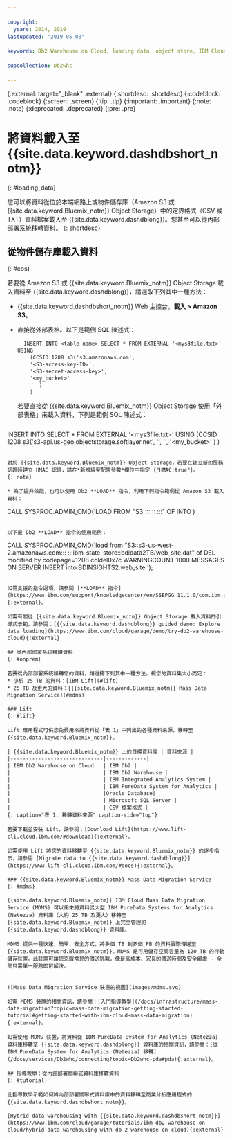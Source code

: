 ```yaml
---

copyright:
  years: 2014, 2019
lastupdated: "2019-05-08"

keywords: Db2 Warehouse on Cloud, loading data, object store, IBM Cloud Object Storage, Amazon S3, LOAD command, Mass Data Migration Service (MDMS), migration, Lift

subcollection: Db2whc

---
```


<!-- Attribute definitions --> 
{:external: target="_blank" .external}
{:shortdesc: .shortdesc}
{:codeblock: .codeblock}
{:screen: .screen}
{:tip: .tip}
{:important: .important}
{:note: .note}
{:deprecated: .deprecated}
{:pre: .pre}

# 將資料載入至 {{site.data.keyword.dashdbshort_notm}}
{: #loading_data}

您可以將資料從位於本端網路上或物件儲存庫（Amazon S3 或 {{site.data.keyword.Bluemix_notm}} Object Storage）中的定界格式（CSV 或 TXT）資料檔案載入至 {{site.data.keyword.dashdblong}}。您甚至可以從內部部署系統移轉資料。
{: shortdesc}

## 從物件儲存庫載入資料
{: #cos}

若要從 Amazon S3 或 {{site.data.keyword.Bluemix_notm}} Object Storage 載入資料至 {{site.data.keyword.dashdblong}}，請選取下列其中一種方法：
* {{site.data.keyword.dashdbshort_notm}} Web 主控台。**載入 > Amazon S3**。 
* 直接從外部表格。以下是範例 SQL 陳述式：

    ```
      INSERT INTO <table-name> SELECT * FROM EXTERNAL '<mys3file.txt>' USING
        (CCSID 1208 s3('s3.amazonaws.com', 
        '<S3-access-key-ID>',
        '<S3-secret-access-key>', 
        '<my_bucket>'
           )
        )      
    ```

  若要直接從 {{site.data.keyword.Bluemix_notm}} Object Storage 使用「外部表格」來載入資料，下列是範例 SQL 陳述式：

  ```
INSERT INTO <table-name> SELECT * FROM EXTERNAL '<mys3file.txt>' USING
  (CCSID 1208 s3('s3-api.us-geo.objectstorage.softlayer.net', 
  '<S3-access-key-ID>',
  '<S3-secret-access-key>', 
  '<my_bucket>'
     )
  )      
  ```

  對於 {{site.data.keyword.Bluemix_notm}} Object Storage，若要在建立新的服務認證時建立 HMAC 認證，請在*新增線型配置參數*欄位中指定 {"HMAC:true"}。
  {: note}

* 為了提升效能，也可以使用 Db2 **LOAD** 指令，利用下列指令範例從 Amazon S3 載入資料：

  ```
  CALL SYSPROC.ADMIN_CMD('LOAD FROM "S3::<amazon-s3-URL>::<s3-access-key-id>::<s3-secret-access-key>:
  :<s3-bucket-name>::<path-to-data-file>" OF <filetype> <additional-load-options> INTO <table-name>)
  ```

  以下是 Db2 **LOAD** 指令的使用範例：

  ```
  CALL SYSPROC.ADMIN_CMD('load from "S3::s3-us-west-2.amazonaws.com::<s3-access-key-id>:
  :<s3-secret-access-key>::ibm-state-store::bdidata2TB/web_site.dat" of DEL modified by codepage=1208 
  coldel0x7c WARNINGCOUNT 1000 MESSAGES ON SERVER INSERT into BDINSIGHTS2.web_site ');
  ```

  如需支援的指令選項，請參閱 [**LOAD** 指令](https://www.ibm.com/support/knowledgecenter/en/SSEPGG_11.1.0/com.ibm.db2.luw.admin.cmd.doc/doc/r0008305.html){:external}。 

如需有關從 {{site.data.keyword.Bluemix_notm}} Object Storage 載入資料的引導式示範，請參閱：[{{site.data.keyword.dashdblong}} guided demo: Explore data loading](https://www.ibm.com/cloud/garage/demo/try-db2-warehouse-cloud){:external}

## 從內部部署系統移轉資料
{: #onprem}

若要從內部部署系統移轉您的資料，請選擇下列其中一種方法，視您的資料集大小而定：
* 小於 25 TB 的資料：[IBM Lift](#lift)
* 25 TB 及更大的資料：[{{site.data.keyword.Bluemix_notm}} Mass Data Migration Service](#mdms)

### Lift
{: #lift}

Lift 應用程式可供您免費用來將資料從「表 1」中列出的各種資料來源，移轉至 {{site.data.keyword.Bluemix_notm}}。 

| {{site.data.keyword.Bluemix_notm}} 上的目標資料庫 | 資料來源 |
|------------------------------|-------------|
| IBM Db2 Warehouse on Cloud   | IBM Db2 |
|                              | IBM Db2 Warehouse |
|                              | IBM Integrated Analytics System |
|                              | IBM PureData System for Analytics |
|                              |Oracle Database|
|                              | Microsoft SQL Server |
|                              | CSV 檔案格式 |
{: caption="表 1. 移轉資料來源" caption-side="top"}

若要下載並安裝 Lift，請參閱：[Download Lift](https://www.lift-cli.cloud.ibm.com/#download){:external}。

如需使用 Lift 將您的資料移轉至 {{site.data.keyword.Bluemix_notm}} 的逐步指示，請參閱 [Migrate data to {{site.data.keyword.dashdblong}}](https://www.lift-cli.cloud.ibm.com/#docs){:external}。

### {{site.data.keyword.Bluemix_notm}} Mass Data Migration Service
{: #mdms}

{{site.data.keyword.Bluemix_notm}} IBM Cloud Mass Data Migration Service (MDMS) 可以用來將資料從大型 IBM PureData Systems for Analytics (Netezza) 資料庫（大約 25 TB 及更大）移轉至 {{site.data.keyword.Bluemix_notm}} 上完全管理的 {{site.data.keyword.dashdblong}} 資料庫。

MDMS 提供一種快速、簡單、安全方式，將多個 TB 到多個 PB 的資料實際傳送至 {{site.data.keyword.Bluemix_notm}}。MDMS 是可用儲存空間容量為 120 TB 的行動儲存裝置。此裝置可讓您克服常見的傳送挑戰，像是高成本、冗長的傳送時間及安全顧慮 - 全部只需單一服務即可解決。


![Mass Data Migration Service 裝置的視圖](images/mdms.svg)

如需 MDMS 裝置的相關資訊，請參閱：[入門指導教學](/docs/infrastructure/mass-data-migration?topic=mass-data-migration-getting-started-tutorial#getting-started-with-ibm-cloud-mass-data-migration){:external}。

如需使用 MDMS 裝置，將資料從 IBM PureData System for Analytics (Netezza) 資料庫移轉至 {{site.data.keyword.dashdblong}} 資料庫的相關資訊，請參閱：[從 IBM PureData System for Analytics (Netezza) 移轉](/docs/services/Db2whc/connecting?topic=Db2whc-pda#pda){:external}。

## 指導教學：從內部部署關聯式資料庫移轉資料
{: #tutorial}

此指導教學示範如何將內部部署關聯式資料庫中的資料移轉至商業分析應用程式的 {{site.data.keyword.dashdbshort_notm}}。 

[Hybrid data warehousing with {{site.data.keyword.dashdbshort_notm}}](https://www.ibm.com/cloud/garage/tutorials/ibm-db2-warehouse-on-cloud/hybrid-data-warehousing-with-db-2-warehouse-on-cloud){:external}

